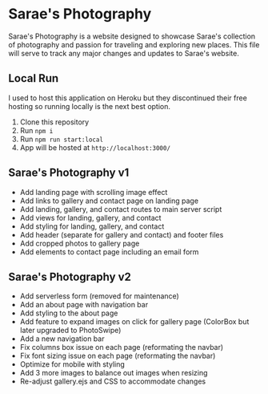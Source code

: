 # Sarae's Photography

Sarae's Photography is a website designed to showcase Sarae's collection of photography and passion for traveling and exploring new places. This file will serve to track any major changes and updates to Sarae's website.

## Local Run

I used to host this application on Heroku but they discontinued their free hosting so running locally is the next best option.

1. Clone this repository
2. Run `npm i`
3. Run `npm run start:local`
4. App will be hosted at `http://localhost:3000/`

## Sarae's Photography v1

- Add landing page with scrolling image effect
- Add links to gallery and contact page on landing page
- Add landing, gallery, and contact routes to main server script
- Add views for landing, gallery, and contact
- Add styling for landing, gallery, and contact
- Add header (separate for gallery and contact) and footer files
- Add cropped photos to gallery page
- Add elements to contact page including an email form

## Sarae's Photography v2

- Add serverless form (removed for maintenance)
- Add an about page with navigation bar
- Add styling to the about page
- Add feature to expand images on click for gallery page (ColorBox but later upgraded to PhotoSwipe)
- Add a new navigation bar
- Fix columns box issue on each page (reformating the navbar)
- Fix font sizing issue on each page (reformating the navbar)
- Optimize for mobile with styling
- Add 3 more images to balance out images when resizing
- Re-adjust gallery.ejs and CSS to accommodate changes

